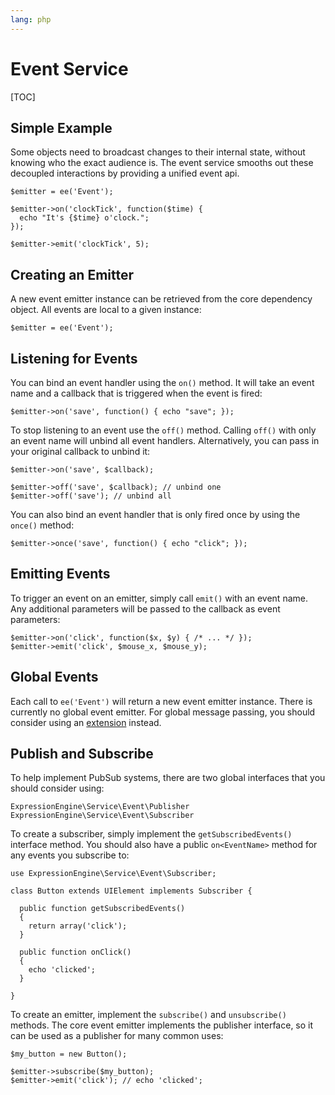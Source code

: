 ```yaml
---
lang: php
---
```


<!--
    This source file is part of the open source project
    ExpressionEngine User Guide (https://github.com/ExpressionEngine/ExpressionEngine-User-Guide)

    @link      https://expressionengine.com/
    @copyright Copyright (c) 2003-2020, Packet Tide, LLC (https://packettide.com)
    @license   https://expressionengine.com/license Licensed under Apache License, Version 2.0
-->

# Event Service

[TOC]

## Simple Example

Some objects need to broadcast changes to their internal state, without knowing who the exact audience is. The event service smooths out these decoupled interactions by providing a unified event api.

    $emitter = ee('Event');

    $emitter->on('clockTick', function($time) {
      echo "It's {$time} o'clock.";
    });

    $emitter->emit('clockTick', 5);

## Creating an Emitter

A new event emitter instance can be retrieved from the core dependency object. All events are local to a given instance:

    $emitter = ee('Event');

## Listening for Events

You can bind an event handler using the `on()` method. It will take an event name and a callback that is triggered when the event is fired:

    $emitter->on('save', function() { echo "save"; });

To stop listening to an event use the `off()` method. Calling `off()` with only an event name will unbind all event handlers. Alternatively, you can pass in your original callback to unbind it:

    $emitter->on('save', $callback);

    $emitter->off('save', $callback); // unbind one
    $emitter->off('save'); // unbind all

You can also bind an event handler that is only fired once by using the `once()` method:

    $emitter->once('save', function() { echo "click"; });

## Emitting Events

To trigger an event on an emitter, simply call `emit()` with an event name. Any additional parameters will be passed to the callback as event parameters:

    $emitter->on('click', function($x, $y) { /* ... */ });
    $emitter->emit('click', $mouse_x, $mouse_y);

## Global Events

Each call to `ee('Event')` will return a new event emitter instance. There is currently no global event emitter. For global message passing, you should consider using an [extension](development/extensions.md) instead.

## Publish and Subscribe

To help implement PubSub systems, there are two global interfaces that you should consider using:

    ExpressionEngine\Service\Event\Publisher
    ExpressionEngine\Service\Event\Subscriber

To create a subscriber, simply implement the `getSubscribedEvents()` interface method. You should also have a public `on<EventName>` method for any events you subscribe to:

    use ExpressionEngine\Service\Event\Subscriber;

    class Button extends UIElement implements Subscriber {

      public function getSubscribedEvents()
      {
        return array('click');
      }

      public function onClick()
      {
        echo 'clicked';
      }

    }

To create an emitter, implement the `subscribe()` and `unsubscribe()` methods. The core event emitter implements the publisher interface, so it can be used as a publisher for many common uses:

    $my_button = new Button();

    $emitter->subscribe($my_button);
    $emitter->emit('click'); // echo 'clicked';
